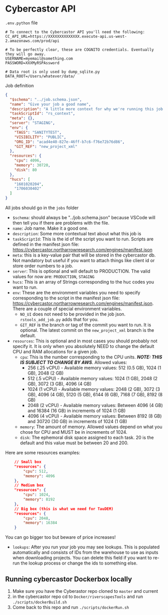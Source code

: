 # Cybercastor API

`.env.python` file

```
# To connect to the Cybercastor API you'll need the following:
CC_API_URL=https://XXXXXXXXXXXXXX.execute-api.us-west-2.amazonaws.com/prod/api

# To be perfectly clear, these are COGNITO credentials. Eventually they will go away.
USERNAME=myemail@something.com
PASSWORD=XXXMyRSPAssword

# Data root is only used by dump_sqlite.py
DATA_ROOT=/Users/whatever/data/
```

Job definition

```json
{
  "$schema": "../job.schema.json",
  "name": "Give your job a good name",
  "description": "A little more context for why we're running this job. Helps with auditing later",
  "taskScriptId": "rs_context",
  "meta": {},
  "server": "STAGING",
  "env": {
    "TAGS": "SANITYTEST",
    "VISIBILITY": "PUBLIC",
    "ORG_ID": "acad4e40-827e-46ff-b7c6-f76e72b76d86",
    "GIT_REF": "new_project_xml"
  },
  "resources": {
    "cpu": 4096,
    "memory": 30720,
    "disk": 80
  },
  "hucs": [
    "1601020204",
    "1706030402"
  ]
}
```

All jobs should go in the `jobs` folder

* `$schema`: should always be "../job.schema.json" because VSCode will then tell you if there are problems with the file.
* `name`: Job name. Make it a good one. 
* `description`: Some more contextual text about what this job is
* `taskScriptId`: This is the id of the script you want to run. Scripts are defined in the manifest json file: <https://cybercastor.northarrowresearch.com/engines/manifest.json>
* `meta`: this is a key-value pair that will be stored in the cybercastor db. Not mandatory but useful if you want to attach things like client id or store order numbers to a job.
* `server`: This is optional and will default to PRODUCTION. The valid values for now are: `PRODUCTION`, `STAGING`
* `hucs`: This is an array of Strings corresponding to the huc codes you want to run.
* `env`: These are the environment variables you need to specify corresponding to the script in the manifest json file: <https://cybercastor.northarrowresearch.com/engines/manifest.json>. There are a couple of special environment variables.
    * `NO_UI` does not need to be provided in the job json. `rstools_add_job.py` adds that for you.
    * `GIT_REF` is the branch or tag of the commit you want to run. It is optional. The latest commit on the `new_project_xml` branch is the default.
* `resources`: This is optional and in most cases you should probably not specify it. It is only when you absolutely NEED to change the default CPU and RAM allocations for a given job.
  * `cpu`: This is the number corresponding to the CPU units. ***NOTE: THIS IS SUBJECT TO CHANGE BY AWS***. Allowed values:
      * 256 (.25 vCPU) - Available memory values: 512 (0.5 GB), 1024 (1 GB), 2048 (2 GB)
      * 512 (.5 vCPU) - Available memory values: 1024 (1 GB), 2048 (2 GB), 3072 (3 GB), 4096 (4 GB)
      * 1024 (1 vCPU) - Available memory values: 2048 (2 GB), 3072 (3 GB), 4096 (4 GB), 5120 (5 GB), 6144 (6 GB), 7168 (7 GB), 8192 (8 GB)
      * 2048 (2 vCPU) - Available memory values: Between 4096 (4 GB) and 16384 (16 GB) in increments of 1024 (1 GB)
      * 4096 (4 vCPU) - Available memory values: Between 8192 (8 GB) and 30720 (30 GB) in increments of 1024 (1 GB)
  * `memory`: The amount of memory. Allowed values depend on what you chose for CPU and MUST be in increments of 1024.
  * `disk`: The ephemoral disk space assigned to each task. 20 is the default and this value must be between 20 and 200.

Here are some resources examples:

```json
    // Small box
    "resources": {
        "cpu": 512,
        "memory": 4096
    },
    // Medium box
    "resources": {
        "cpu": 1024,
        "memory": 8192
    },
    // Big box (this is what we need for TauDEM)
    "resources": {
        "cpu": 2048,
        "memory": 16384
    }
```

You can go bigger too but beware of price increases!

  * `lookups`: After you run your job you may see lookups. This is populated automatically and consists of IDs from the warehouse to use as inputs when downloading projects. You can delete this field if you want to re-run the lookup process or change the ids to something else.


## Running cybercastor Dockerbox locally

1. Make sure you have the Cyberastor repo cloned to `master` and current
2. in the cybercastor repo cd to `Docker/riverscapesTools` and run `./scripts/dockerBuild.sh`
3. Come back to this repo and run `./scripts/dockerRun.sh`